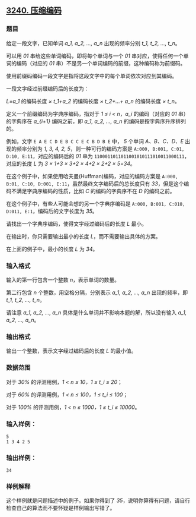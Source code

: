 ## [3240. 压缩编码](https://www.acwing.com/problem/content/3243/)

### 题目

给定一段文字，已知单词 *a_1, a_2, …, a_n* 出现的频率分别 *t_1, t_2, …, t_n*。

可以用 *01* 串给这些单词编码，即将每个单词与一个 *01* 串对应，使得任何一个单词的编码（对应的 *01* 串）不是另一个单词编码的前缀，这种编码称为前缀码。

使用前缀码编码一段文字是指将这段文字中的每个单词依次对应到其编码。

一段文字经过前缀编码后的长度为：

*L=a_1* 的编码长度 *× t_1+a_2* 的编码长度 *× t_2+…+ a_n* 的编码长度 *× t_n*。

定义一个前缀编码为字典序编码，指对于 *1 ≤ i < n*，*a_i* 的编码（对应的 *01* 串）的字典序在 *a_{i+1}* 编码之前，即 *a_1, a_2, …, a_n* 的编码是按字典序升序排列的。

例如，文字 `E A E C D E B C C E C B D B E` 中， *5* 个单词 *A、B、C、D、E* 出现的频率分别为 *1, 3, 4, 2, 5*，则一种可行的编码方案是 `A:000, B:001, C:01, D:10, E:11`，对应的编码后的 *01* 串为 `1100011011011001010111010011000111`，对应的长度 *L* 为 *3 × 1+3 × 3+2 × 4+2 × 2+2 × 5=34*。

在这个例子中，如果使用哈夫曼(Huffman)编码，对应的编码方案是 `A:000, B:01, C:10, D:001, E:11`，虽然最终文字编码后的总长度只有 *33*，但是这个编码不满足字典序编码的性质，比如 *C* 的编码的字典序不在 *D* 的编码之前。

在这个例子中，有些人可能会想的另一个字典序编码是 `A:000, B:001, C:010, D:011, E:1`，编码后的文字长度为 *35*。

请找出一个字典序编码，使得文字经过编码后的长度 *L* 最小。

在输出时，你只需要输出最小的长度 *L*，而不需要输出具体的方案。

在上面的例子中，最小的长度 *L* 为 *34*。

### 输入格式

输入的第一行包含一个整数 *n*，表示单词的数量。

第二行包含 *n* 个整数，用空格分隔，分别表示 *a_1, a_2, …, a_n* 出现的频率，即 *t_1, t_2, …, t_n*。

请注意 *a_1, a_2, …, a_n* 具体是什么单词并不影响本题的解，所以没有输入 *a_1, a_2, …, a_n*。

### 输出格式

输出一个整数，表示文字经过编码后的长度 *L* 的最小值。

### 数据范围

对于 *30%* 的评测用例，*1 < n ≤ 10，1 ≤ t_i ≤ 20*；

对于 *60%* 的评测用例，*1 < n ≤ 100，1 ≤ t_i ≤ 100*；

对于 *100%* 的评测用例，*1 < n ≤ 1000，1 ≤ t_i ≤ 10000*。

### 输入样例：

```
5
1 3 4 2 5
```

### 输出样例：

```
34
```

### 样例解释

这个样例就是问题描述中的例子。如果你得到了 *35*，说明你算得有问题，请自行检查自己的算法而不要怀疑是样例输出写错了。

